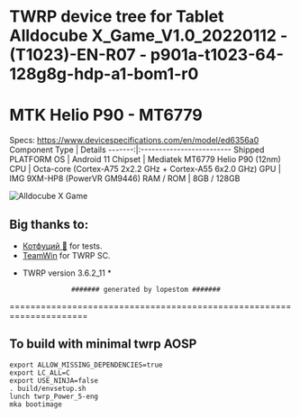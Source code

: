 # TWRP device tree for Tablet Alldocube X_Game_V1.0_20220112 - (T1023)-EN-R07 - p901a-t1023-64-128g8g-hdp-a1-bom1-r0

# MTK Helio P90 - MT6779



Specs: https://www.devicespecifications.com/en/model/ed6356a0
Component Type | Details
-------:|:-------------------------
Shipped PLATFORM OS	 |  Android 11
Chipset	     |  Mediatek MT6779 Helio P90 (12nm)
CPU	         |  Octa-core (Cortex-A75 2x2.2 GHz + Cortex-A55 6x2.0 GHz)
GPU	         |  IMG 9XM-HP8 (PowerVR GM9446)
RAM / ROM	         |  8GB / 128GB


![Alldocube X Game](https://cdn-files.kimovil.com/default/0006/85/thumb_584586_default_big.jpg)

## Big thanks to:
- [Котфуций 🐾](https://4pda.to/forum/index.php?showuser=2166242) for tests.
- [TeamWin](https://github.com/TeamWin) for TWRP SC.
* TWRP version 3.6.2_11 *

                  ####### generated by lopestom #######
===================================================================== 


## To build with minimal twrp AOSP
```
export ALLOW_MISSING_DEPENDENCIES=true
export LC_ALL=C
export USE_NINJA=false
. build/envsetup.sh
lunch twrp_Power_5-eng
mka bootimage
```

